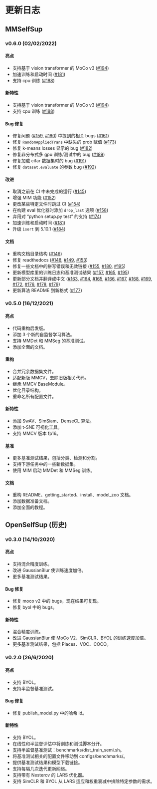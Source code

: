 # 更新日志

## MMSelfSup

### v0.6.0 (02/02/2022)

#### 亮点
* 支持基于 vision transformer 的 MoCo v3 ([#194](https://github.com/open-mmlab/mmselfsup/pull/194))
* 加速训练和启动时间 ([#181](https://github.com/open-mmlab/mmselfsup/pull/181))
* 支持 cpu 训练 ([#188](https://github.com/open-mmlab/mmselfsup/pull/188))

#### 新特性
* 支持基于 vision transformer 的 MoCo v3 ([#194](https://github.com/open-mmlab/mmselfsup/pull/194))
* 支持 cpu 训练 ([#188](https://github.com/open-mmlab/mmselfsup/pull/188))

#### Bug 修复
* 修复问题 ([#159](https://github.com/open-mmlab/mmselfsup/issues/159), [#160](https://github.com/open-mmlab/mmselfsup/issues/160)) 中提到的相关 bugs ([#161](https://github.com/open-mmlab/mmselfsup/pull/161))
* 修复 `RandomAppliedTrans` 中缺失的 prob 赋值 ([#173](https://github.com/open-mmlab/mmselfsup/pull/173))
* 修复 k-means losses 显示的 bug ([#182](https://github.com/open-mmlab/mmselfsup/pull/182))
* 修复非分布式多 gpu 训练/测试中的 bug ([#189](https://github.com/open-mmlab/mmselfsup/pull/189))
* 修复加载 cifar 数据集时的 bug ([#191](https://github.com/open-mmlab/mmselfsup/pull/191))
* 修复 `dataset.evaluate` 的参数 bug ([#192](https://github.com/open-mmlab/mmselfsup/pull/192))

#### 改进
* 取消之前在 CI 中未完成的运行 ([#145](https://github.com/open-mmlab/mmselfsup/pull/145))
* 增强 MIM 功能 ([#152](https://github.com/open-mmlab/mmselfsup/pull/152))
* 更改某些特定文件时跳过 CI ([#154](https://github.com/open-mmlab/mmselfsup/pull/154))
* 在构建 eval 优化器时添加 `drop_last` 选项 ([#158](https://github.com/open-mmlab/mmselfsup/pull/158))
* 弃用对 “python setup.py test” 的支持 ([#174](https://github.com/open-mmlab/mmselfsup/pull/174))
* 加速训练和启动时间 ([#181](https://github.com/open-mmlab/mmselfsup/pull/181))
* 升级 `isort` 到 5.10.1 ([#184](https://github.com/open-mmlab/mmselfsup/pull/184))

#### 文档
* 重构文档目录结构 ([#146](https://github.com/open-mmlab/mmselfsup/pull/146))
* 修复 readthedocs ([#148](https://github.com/open-mmlab/mmselfsup/pull/148), [#149](https://github.com/open-mmlab/mmselfsup/pull/149), [#153](https://github.com/open-mmlab/mmselfsup/pull/153))
* 修复一些文档中的拼写错误和无效链接 ([#155](https://github.com/open-mmlab/mmselfsup/pull/155), [#180](https://github.com/open-mmlab/mmselfsup/pull/180), [#195](https://github.com/open-mmlab/mmselfsup/pull/195))
* 更新模型库里的训练日志和基准测试结果 ([#157](https://github.com/open-mmlab/mmselfsup/pull/157), [#165](https://github.com/open-mmlab/mmselfsup/pull/165), [#195](https://github.com/open-mmlab/mmselfsup/pull/195))
* 更新部分文档并翻译成中文 ([#163](https://github.com/open-mmlab/mmselfsup/pull/163), [#164](https://github.com/open-mmlab/mmselfsup/pull/164), [#165](https://github.com/open-mmlab/mmselfsup/pull/165), [#166](https://github.com/open-mmlab/mmselfsup/pull/166), [#167](https://github.com/open-mmlab/mmselfsup/pull/167), [#168](https://github.com/open-mmlab/mmselfsup/pull/168), [#169](https://github.com/open-mmlab/mmselfsup/pull/169), [#172](https://github.com/open-mmlab/mmselfsup/pull/172), [#176](https://github.com/open-mmlab/mmselfsup/pull/176), [#178](https://github.com/open-mmlab/mmselfsup/pull/178), [#179](https://github.com/open-mmlab/mmselfsup/pull/179))
* 更新算法 README 到新格式 ([#177](https://github.com/open-mmlab/mmselfsup/pull/177))


### v0.5.0 (16/12/2021)

#### 亮点
* 代码重构后发版。
* 添加 3 个新的自监督学习算法。
* 支持 MMDet 和 MMSeg 的基准测试。
* 添加全面的文档。

#### 重构
* 合并冗余数据集文件。
* 适配新版 MMCV，去除旧版相关代码。
* 继承 MMCV BaseModule。
* 优化目录结构。
* 重命名所有配置文件。

#### 新特性
* 添加 SwAV、SimSiam、DenseCL 算法。
* 添加 t-SNE 可视化工具。
* 支持 MMCV 版本 fp16。

#### 基准
* 更多基准测试结果，包括分类、检测和分割。
* 支持下游任务中的一些新数据集。
* 使用 MIM 启动 MMDet 和 MMSeg 训练。

#### 文档
* 重构 README、getting_started、install、model_zoo 文档。
* 添加数据准备文档。
* 添加全面的教程。


## OpenSelfSup (历史)

### v0.3.0 (14/10/2020)

#### 亮点
* 支持混合精度训练。
* 改进 GaussianBlur 使训练速度加倍。
* 更多基准测试结果。

#### Bug 修复
* 修复 moco v2 中的 bugs，现在结果可复现。
* 修复 byol 中的 bugs。

#### 新特性
* 混合精度训练。
* 改进 GaussianBlur 使 MoCo V2、SimCLR、BYOL 的训练速度加倍。
* 更多基准测试结果，包括 Places、VOC、COCO。

### v0.2.0 (26/6/2020)

#### 亮点
* 支持 BYOL。
* 支持半监督基准测试。

#### Bug 修复
* 修复 publish_model.py 中的哈希 id。

#### 新特性

* 支持 BYOL。
* 在线性和半监督评估中将训练和测试脚本分开。
* 支持半监督基准测试：benchmarks/dist_train_semi.sh。
* 将基准测试相关的配置文件移动到 configs/benchmarks/。
* 提供基准测试结果和模型下载链接。
* 支持每隔几次迭代更新网络。
* 支持带有 Nesterov 的 LARS 优化器。
* 支持 SimCLR 和 BYOL 从 LARS 适应和权重衰减中排除特定参数的需求。

